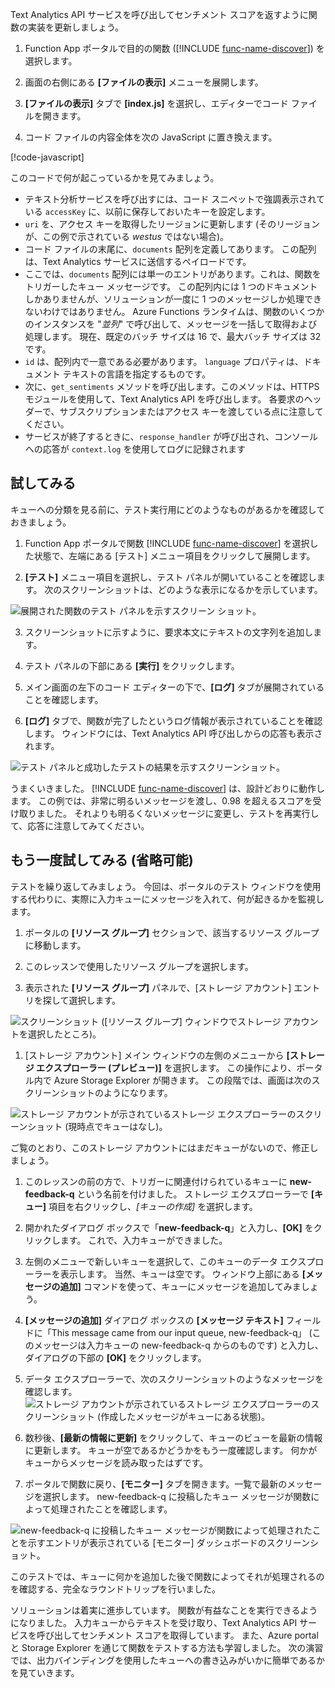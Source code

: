 Text Analytics API サービスを呼び出してセンチメント スコアを返すように関数の実装を更新しましょう。

1. Function App ポータルで目的の関数 ([!INCLUDE [func-name-discover](./func-name-discover.md)]) を選択します。

1. 画面の右側にある **[ファイルの表示]** メニューを展開します。

1. **[ファイルの表示]** タブで **[index.js]** を選択し、エディターでコード ファイルを開きます。

1. コード ファイルの内容全体を次の JavaScript に置き換えます。

[!code-javascript[](../code/discover-sentiment-sort.js?highlight=7)]

このコードで何が起こっているかを見てみましょう。

- テキスト分析サービスを呼び出すには、コード スニペットで強調表示されている `accessKey` に、以前に保存しておいたキーを設定します。
- `uri` を、アクセス キーを取得したリージョンに更新します (そのリージョンが、この例で示されている *westus* ではない場合)。
- コード ファイルの末尾に、`documents` 配列を定義してあります。 この配列は、Text Analytics サービスに送信するペイロードです。 
- ここでは、`documents` 配列には単一のエントリがあります。これは、関数をトリガーしたキュー メッセージです。 この配列内には 1 つのドキュメントしかありませんが、ソリューションが一度に 1 つのメッセージしか処理できないわけではありません。 Azure Functions ランタイムは、関数のいくつかのインスタンスを "*並列*" で呼び出して、メッセージを一括して取得および処理します。 現在、既定のバッチ サイズは 16 で、最大バッチ サイズは 32 です。
- `id` は、配列内で一意である必要があります。 `language` プロパティは、ドキュメント テキストの言語を指定するものです。  
- 次に、`get_sentiments` メソッドを呼び出します。このメソッドは、HTTPS モジュールを使用して、Text Analytics API を呼び出します。 各要求のヘッダーで、サブスクリプションまたはアクセス キーを渡している点に注意してください。
- サービスが終了するときに、`response_handler` が呼び出され、コンソールへの応答が `context.log` を使用してログに記録されます 

## <a name="try-it-out"></a>試してみる

キューへの分類を見る前に、テスト実行用にどのようなものがあるかを確認しておきましょう。 

1.  Function App ポータルで関数 [!INCLUDE [func-name-discover](./func-name-discover.md)] を選択した状態で、左端にある [テスト] メニュー項目をクリックして展開します。

2. **[テスト]** メニュー項目を選択し、テスト パネルが開いていることを確認します。 次のスクリーンショットは、どのような表示になるかを示しています。 

![展開された関数のテスト パネルを示すスクリーン ショット。](../media-draft/test-panel-open-small.png)

3. スクリーンショットに示すように、要求本文にテキストの文字列を追加します。 

1.  テスト パネルの下部にある **[実行]** をクリックします。

1. メイン画面の左下のコード エディターの下で、**[ログ]** タブが展開されていることを確認します。 

1. **[ログ]** タブで、関数が完了したというログ情報が表示されていることを確認します。 ウィンドウには、Text Analytics API 呼び出しからの応答も表示されます。 

![テスト パネルと成功したテストの結果を示すスクリーンショット。](../media-draft/sentiment-response-log1.png)

うまくいきました。 [!INCLUDE [func-name-discover](./func-name-discover.md)] は、設計どおりに動作します。 この例では、非常に明るいメッセージを渡し、0.98 を超えるスコアを受け取りました。 それよりも明るくないメッセージに変更し、テストを再実行して、応答に注意してみてください。

## <a name="try-it-out-again-optional"></a>もう一度試してみる (省略可能)

テストを繰り返してみましょう。 今回は、ポータルのテスト ウィンドウを使用する代わりに、実際に入力キューにメッセージを入れて、何が起きるかを監視します。 

1. ポータルの **[リソース グループ]** セクションで、該当するリソース グループに移動します。

1. このレッスンで使用したリソース グループを選択します。

1. 表示された **[リソース グループ]** パネルで、[ストレージ アカウント] エントリを探して選択します。

![スクリーンショット ([リソース グループ] ウィンドウでストレージ アカウントを選択したところ)。](../media-draft/select-storage-account.png)

1. [ストレージ アカウント] メイン ウィンドウの左側のメニューから **[ストレージ エクスプローラー (プレビュー)]** を選択します。  この操作により、ポータル内で Azure Storage Explorer が開きます。 この段階では、画面は次のスクリーンショットのようになります。 

![ストレージ アカウントが示されているストレージ エクスプローラーのスクリーンショット (現時点でキューはなし)。](../media-draft/sa-no-queue.png)

ご覧のとおり、このストレージ アカウントにはまだキューがないので、修正しましょう。

1. このレッスンの前の方で、トリガーに関連付けられているキューに **new-feedback-q** という名前を付けました。 ストレージ エクスプローラーで **[キュー]** 項目を右クリックし、*[キューの作成]* を選択します。

1. 開かれたダイアログ ボックスで「**new-feedback-q**」と入力し、**[OK]** をクリックします。 これで、入力キューができました。 

1. 左側のメニューで新しいキューを選択して、このキューのデータ エクスプローラーを表示します。 当然、キューは空です。 ウィンドウ上部にある **[メッセージの追加]** コマンドを使って、キューにメッセージを追加してみましょう。

1. **[メッセージの追加]** ダイアログ ボックスの **[メッセージ テキスト]** フィールドに「This message came from our input queue, new-feedback-q」 (このメッセージは入力キューの new-feedback-q からのものです) と入力し、ダイアログの下部の **[OK]** をクリックします。 

1. データ エクスプローラーで、次のスクリーンショットのようなメッセージを確認します。
![ストレージ アカウントが示されているストレージ エクスプローラーのスクリーンショット (作成したメッセージがキューにある状態)。](../media-draft/message-in-input-queue.png)

1. 数秒後、**[最新の情報に更新]** をクリックして、キューのビューを最新の情報に更新します。 キューが空であるかどうかをもう一度確認します。 何かがキューからメッセージを読み取ったはずです。 

1. ポータルで関数に戻り、**[モニター]** タブを開きます。一覧で最新のメッセージを選択します。 new-feedback-q に投稿したキュー メッセージが関数によって処理されたことを確認します。

![new-feedback-q に投稿したキュー メッセージが関数によって処理されたことを示すエントリが表示されている [モニター] ダッシュボードのスクリーンショット。](../media-draft/message-in-monitor.png)

このテストでは、キューに何かを追加した後で関数によってそれが処理されるのを確認する、完全なラウンドトリップを行いました。

ソリューションは着実に進歩しています。 関数が有益なことを実行できるようになりました。 入力キューからテキストを受け取り、Text Analytics API サービスを呼び出してセンチメント スコアを取得しています。  また、Azure portal と Storage Explorer を通じて関数をテストする方法も学習しました。 次の演習では、出力バインディングを使用したキューへの書き込みがいかに簡単であるかを見ていきます。